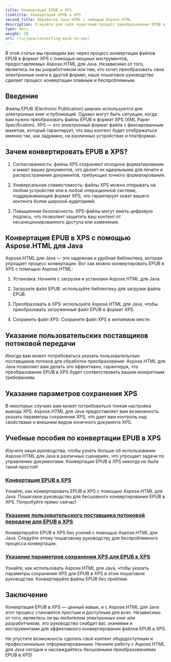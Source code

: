 ```yaml
---
title: Конвертация EPUB в XPS
linktitle: Конвертация EPUB в XPS
second_title: Обработка Java HTML с помощью Aspose.HTML
description: Откройте для себя пошаговый процесс преобразования EPUB в XPS с помощью Aspose.HTML Java. Узнайте, как указать пользовательских поставщиков потоков и параметры сохранения XPS для преобразований.
type: docs
weight: 28
url: /ru/java/converting-epub-to-xps/
---
```


В этой статье мы проведем вас через процесс конвертации файлов EPUB в формат XPS с помощью мощных инструментов, предоставляемых Aspose.HTML для Java. Независимо от того, являетесь ли вы разработчиком или тем, кто хочет преобразовать свои электронные книги в другой формат, наше пошаговое руководство сделает процесс конвертации плавным и беспроблемным.

## Введение

Файлы EPUB (Electronic Publication) широко используются для электронных книг и публикаций. Однако могут быть ситуации, когда вам нужно преобразовать файлы EPUB в формат XPS (XML Paper Specification). XPS — это электронный формат файла с фиксированным макетом, который гарантирует, что ваш контент будет отображаться именно так, как задумано, на различных устройствах и платформах.

## Зачем конвертировать EPUB в XPS?

1. Согласованность: файлы XPS сохраняют исходное форматирование и макет ваших документов, что делает их идеальными для печати и распространения документов, требующих точного форматирования.

2. Универсальная совместимость: файлы XPS можно открывать на любом устройстве или в любой операционной системе, поддерживающей формат XPS, что гарантирует охват вашего контента более широкой аудиторией.

3. Повышенная безопасность: XPS-файлы могут иметь цифровую подпись, что позволяет защитить ваш контент от несанкционированного доступа или изменения.

## Конвертация EPUB в XPS с помощью Aspose.HTML для Java

Aspose.HTML для Java — это надежная и удобная библиотека, которая упрощает процесс конвертации. Вот как можно конвертировать EPUB в XPS с помощью Aspose.HTML:

1. Установка: Начните с загрузки и установки Aspose.HTML для Java.

2. Загрузите файл EPUB: используйте библиотеку для загрузки файла EPUB.

3. Преобразовать в XPS: используйте Aspose.HTML для Java, чтобы преобразовать загруженный файл EPUB в формат XPS.

4. Сохранить файл XPS: Сохраните файл XPS в желаемом месте.

## Указание пользовательских поставщиков потоковой передачи

Иногда вам может потребоваться указать пользовательских поставщиков потоков для обработки преобразования. Aspose.HTML для Java позволяет вам делать это эффективно, гарантируя, что преобразование EPUB в XPS будет соответствовать вашим конкретным требованиям.

## Указание параметров сохранения XPS

В некоторых случаях вам может потребоваться тонкая настройка вывода XPS. Aspose.HTML для Java предоставляет вам возможность указать параметры сохранения XPS, что дает вам контроль над свойствами и внешним видом конечного документа XPS.

## Учебные пособия по конвертации EPUB в XPS
Изучите наши руководства, чтобы узнать больше об использовании Aspose.HTML для Java в различных сценариях, что упрощает задачи по управлению документами. Конвертация EPUB в XPS никогда не была такой простой!
### [Конвертация EPUB в XPS](./convert-epub-to-xps/)
Узнайте, как конвертировать EPUB в XPS с помощью Aspose.HTML для Java. Пошаговое руководство для бесшовного конвертирования EPUB в XPS. Попробуйте прямо сейчас!
### [Указание пользовательского поставщика потоковой передачи для EPUB в XPS](./convert-epub-to-xps-specify-custom-stream-provider/)
Конвертируйте EPUB в XPS без усилий с помощью Aspose.HTML для Java. Следуйте этому пошаговому руководству для беспроблемного процесса конвертации.
### [Указание параметров сохранения XPS для EPUB в XPS](./convert-epub-to-xps-specify-xps-save-options/)
Узнайте, как использовать Aspose.HTML для Java, чтобы указать параметры сохранения XPS для EPUB в XPS в этом пошаговом руководстве. Конвертируйте файлы EPUB без проблем.

## Заключение

Конвертация EPUB в XPS — ценный навык, и с Aspose.HTML для Java этот процесс становится простым и доступным для всех. Независимо от того, являетесь ли вы любителем электронных книг или разработчиком, это руководство снабдит вас знаниями и инструментами для эффективного конвертирования файлов EPUB в XPS.

Не упустите возможность сделать свой контент общедоступным и профессионально отформатированным. Начните работу с Aspose.HTML для Java сегодня и наслаждайтесь бесшовными преобразованиями EPUB в XPS!
